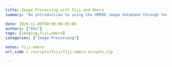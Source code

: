 ```yaml
---
title: Image Processing with Fiji and Omero
summary: "An introduction to using the OMERO image database through the Fiji image processing package."

date: 2020-11-09T00:00:00-05:00
authors: ["khs"]
tags: [imaging,fiji,omero]
categories: ["Image Processing"]

notes: fiji-omero
url_code : /scripts/fiji/fiji-omero-scripts.zip

---
```

